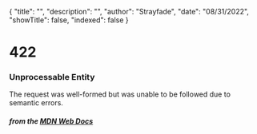 {
    "title": "",
    "description": "",
    "author": "Strayfade",
    "date": "08/31/2022",
    "showTitle": false,
    "indexed": false
}
# 422
### Unprocessable Entity

The request was well-formed but was unable to be followed due to semantic errors.

#### *from the [MDN Web Docs](https://developer.mozilla.org/en-US/docs/Web/HTTP/Status)* 
